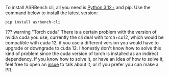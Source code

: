 To install ASRBench cli, all you need is [Python 3.12+](https://www.python.org/downloads/) and pip. Use the
command below to install the latest version:

```sh
pip install asrbench-cli
``` 

??? warning "Torch cuda"
    There is a certain problem with the version of nvidia cuda you use,
    currently the cli deal with torch+cu12, which would be
    compatible with cuda 12, if you use a different version you would have to
    upgrade or downgrade to cuda 12. I honestly don't know how to solve this
    kind of problem since the cuda version of torch is installed as an indirect
    dependency. If you know how to solve it, or have an idea of how to solve it,
    feel free to open an [issue](https://github.com/ASRBench/asrbench-cli/issues/new)
    to talk about it, or if you prefer you can make a PR.